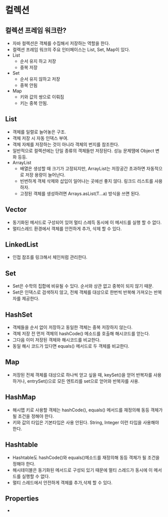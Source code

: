 # 컬렉션
## 컬렉션 프레임 워크란?
  - 자바 컬렉션은 객체를 수집해서 저장하는 역할을 한다.
  - 컬렉션 프레임 워크의 주요 인터페이스는 List, Set, Map이 있다.
  - List
    - 순서 유지 하고 저장
    - 중복 저장
  - Set
    - 순서 유지 않하고 저장
    - 중복 안됨
  - Map
    - 키와 값의 쌍으로 이뤄짐
    - 키는 중복 안됨.
    
## List
  - 객체를 일렬로 늘어놓은 구조. 
  - 객체 저장 시 자동 인덱스 부여. 
  - 객체 자체를 저장하는 것이 아니라 객체의 번지를 참조한다.
  - 일반적으로 컬렉션에는 단일 종류의 객체들만 저장된다. 성능 문제땜에 Object 변화 등등. 
  - ArrayList
    - 배열은 생성할 때 크기가 고정되지만, ArrayList는 저장공간 초과하면 자동적으로 저장 용량이 늘어난다.
    - 빈번하게 객체 삭제와 삽입이 일어나는 곳에선 좋지 않다. 링크드 리스트를 사용하자.
    - 고정된 객체를 생성하려면 Arrays.asList(T...a) 방식을 쓰면 된다.
    
## Vector
  - 동기화된 메서드로 구성되어 있어 멀티 스레득 동시에 이 메서드를 실행 할 수 없다. 
  - 멀티스레드 환경에서 객체를 안전하게 추가, 삭제 할 수 있다. 
  
## LinkedList
  - 인접 참조를 링크해서 체인처럼 관리한다.
  
## Set
  - Set은 수학의 집합에 비유될 수 있다. 순서와 상관 없고 중복이 되지 않기 때문.
  - Set은 인덱스로 검색하지 않고, 전체 객체를 대상으로 한번씩 반복해 가져오는 반복자를 제공한다. 
  
## HashSet
  - 객체들을 순서 없이 저장하고 동일한 객체는 중복 저장하지 않는다. 
  - 객체 저장 전 먼저 객체의 hashCode() 메소드를 호출해 해시코드를 얻는다. 
  - 그다음 이미 저장된 객체와 해시코드를 비교한다. 
  - 동일 해시 코드가 있다면 equals() 메서드로 두 객체를 비교한다. 
  
## Map
  - 저장된 전체 객체를 대상으로 하나씩 얻고 싶을 때, keySet()을 얻어 반복자를 사용하거나, entrySet()으로 모든 엔트리를 set으로 얻어와 반복자를 사용.
  
## HashMap
  - 해시맵 키로 사용할 객체는 hashCode(), equals() 메서드를 재정의해 동등 객체가 될 조건을 정해야 한다. 
  - 키와 값의 타입은 기본타입은 사용 안된다. String, Integer 이런 타입을 사용해야 한다. 
  
## Hashtable
  - Hashtable도 hashCode()와 equals()메소드를 재정의해 동등 객체가 될 조건을 정해야 한다. 
  - 해시테이블은 동기화된 메서드로 구성되 있기 때문에 멀티 스레드가 동시에 이 메서드를 실행할 수 없다. 
  - 멀티 스레드에서 안전하게 객체를 추가,삭제 할 수 있다. 
  
## Properties
  - 
